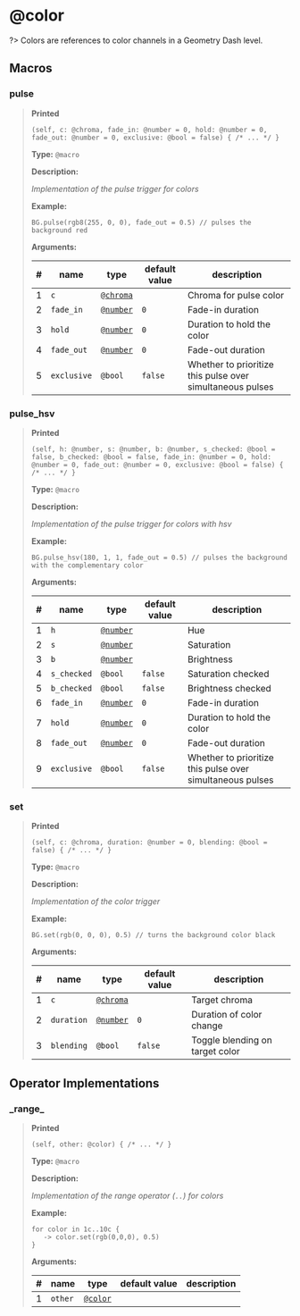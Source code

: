 # **@color**
?> Colors are references to color channels in a Geometry Dash level.

## Macros

### pulse

>**Printed**
>
>```spwn
>(self, c: @chroma, fade_in: @number = 0, hold: @number = 0, fade_out: @number = 0, exclusive: @bool = false) { /* ... */ }
>```
>
>**Type:** `@macro`
>
>**Description:**
>
>_Implementation of the pulse trigger for colors_
>
>**Example:**
>
>```spwn
>BG.pulse(rgb8(255, 0, 0), fade_out = 0.5) // pulses the background red
>```
>
>
>**Arguments:**
>
>| # | name | type | default value | description |
>| - | ---- | ---- | ------------- | ----------- |
>| 1 | `c` | [`@chroma`](std-docs/chroma) | |Chroma for pulse color |
>| 2 | `fade_in` | [`@number`](std-docs/number) | `0` |Fade-in duration |
>| 3 | `hold` | [`@number`](std-docs/number) | `0` |Duration to hold the color |
>| 4 | `fade_out` | [`@number`](std-docs/number) | `0` |Fade-out duration |
>| 5 | `exclusive` | `@bool` | `false` |Whether to prioritize this pulse over simultaneous pulses |
>

### pulse\_hsv

>**Printed**
>
>```spwn
>(self, h: @number, s: @number, b: @number, s_checked: @bool = false, b_checked: @bool = false, fade_in: @number = 0, hold: @number = 0, fade_out: @number = 0, exclusive: @bool = false) { /* ... */ }
>```
>
>**Type:** `@macro`
>
>**Description:**
>
>_Implementation of the pulse trigger for colors with hsv_
>
>**Example:**
>
>```spwn
>BG.pulse_hsv(180, 1, 1, fade_out = 0.5) // pulses the background with the complementary color
>```
>
>
>**Arguments:**
>
>| # | name | type | default value | description |
>| - | ---- | ---- | ------------- | ----------- |
>| 1 | `h` | [`@number`](std-docs/number) | |Hue |
>| 2 | `s` | [`@number`](std-docs/number) | |Saturation |
>| 3 | `b` | [`@number`](std-docs/number) | |Brightness |
>| 4 | `s_checked` | `@bool` | `false` |Saturation checked |
>| 5 | `b_checked` | `@bool` | `false` |Brightness checked |
>| 6 | `fade_in` | [`@number`](std-docs/number) | `0` |Fade-in duration |
>| 7 | `hold` | [`@number`](std-docs/number) | `0` |Duration to hold the color |
>| 8 | `fade_out` | [`@number`](std-docs/number) | `0` |Fade-out duration |
>| 9 | `exclusive` | `@bool` | `false` |Whether to prioritize this pulse over simultaneous pulses |
>

### set

>**Printed**
>
>```spwn
>(self, c: @chroma, duration: @number = 0, blending: @bool = false) { /* ... */ }
>```
>
>**Type:** `@macro`
>
>**Description:**
>
>_Implementation of the color trigger_
>
>**Example:**
>
>```spwn
>BG.set(rgb(0, 0, 0), 0.5) // turns the background color black
>```
>
>
>**Arguments:**
>
>| # | name | type | default value | description |
>| - | ---- | ---- | ------------- | ----------- |
>| 1 | `c` | [`@chroma`](std-docs/chroma) | |Target chroma |
>| 2 | `duration` | [`@number`](std-docs/number) | `0` |Duration of color change |
>| 3 | `blending` | `@bool` | `false` |Toggle blending on target color |
>

## Operator Implementations

### \_range\_

>**Printed**
>
>```spwn
>(self, other: @color) { /* ... */ }
>```
>
>**Type:** `@macro`
>
>**Description:**
>
>_Implementation of the range operator (`..`) for colors_
>
>**Example:**
>
>```spwn
>for color in 1c..10c {
>    -> color.set(rgb(0,0,0), 0.5)
>}
>```
>
>
>**Arguments:**
>
>| # | name | type | default value | description |
>| - | ---- | ---- | ------------- | ----------- |
>| 1 | `other` | [`@color`](std-docs/color) | | |
>
